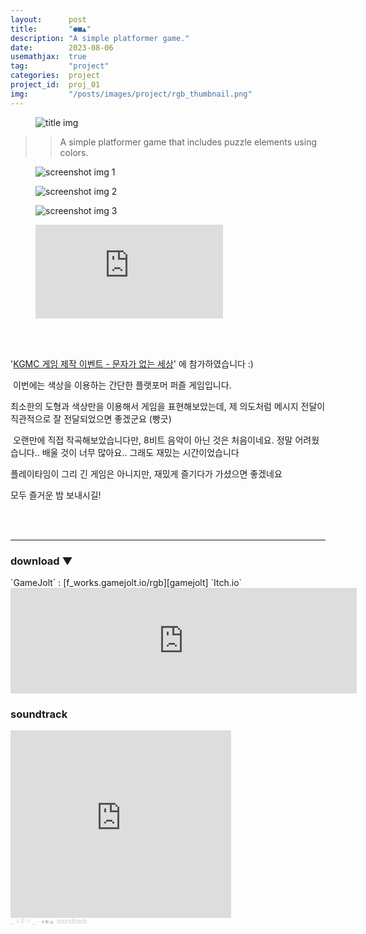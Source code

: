 ```yaml
---
layout:      post
title:       "●■▲"
description: "A simple platformer game."
date:        2023-08-06
usemathjax:  true
tag:         "project"
categories:  project
project_id:  proj_01
img:         "/posts/images/project/rgb_thumbnail.png"
---
```


<figure>
    <img class="title-image" src="{{site.image_location}}/project/rgb_title.png" alt="title img">
</figure>

>> A simple platformer game that includes puzzle elements using colors.

<div class="screenshot-list">
    <figure>
        <img class="screenshot" src="{{site.image_location}}/project/rgb_screenshot_01.png" alt="screenshot img 1">
    </figure>
    <figure>
        <img class="screenshot" src="{{site.image_location}}/project/rgb_screenshot_02.png" alt="screenshot img 2">
    </figure>
    <figure>
        <img class="screenshot" src="{{site.image_location}}/project/rgb_screenshot_03.png" alt="screenshot img 3">
    </figure>
</div>

<figure>
    <div class="video">
        <iframe src="https://www.youtube.com/embed/lIIkXq62Xwk?si=MQfEwX4vw5lWmE2C" title="YouTube video player" frameborder="0" allow="accelerometer; autoplay; clipboard-write; encrypted-media; gyroscope; picture-in-picture; web-share" allowfullscreen></iframe>
    </div>
</figure>

<br/>
<br/>

'[KGMC 게임 제작 이벤트 - 문자가 없는 세상](https://cafe.naver.com/crazygm/229833)' 에 참가하였습니다 :)

​
이번에는 색상을 이용하는 간단한 플랫포머 퍼즐 게임입니다.

최소한의 도형과 색상만을 이용해서 게임을 표현해보았는데,
제 의도처럼 메시지 전달이 직관적으로 잘 전달되었으면 좋겠군요 (빵긋)

​
오랜만에 직접 작곡해보았습니다만, 8비트 음악이 아닌 것은 처음이네요.
정말 어려웠습니다.. 배울 것이 너무 많아요..
그래도 재밌는 시간이었습니다


플레이타임이 그리 긴 게임은 아니지만, 재밌게 즐기다가 가셨으면 좋겠네요

모두 즐거운 밤 보내시길!

<br/>
<br/>

---

<h3>download ▼</h3>
`GameJolt` : [f_works.gamejolt.io/rgb][gamejolt]  
`Itch.io`
<iframe frameborder="0" src="https://itch.io/embed/2355666?linkback=true&amp;border_width=2&amp;bg_color=131619&amp;fg_color=eeeeee&amp;link_color=ff792a&amp;border_color=3c3c3c" width="554" height="169"><a href="https://f-works.itch.io/rgb">●■▲ by _ = F = _</a></iframe>

<h3>soundtrack</h3>
<iframe width="70%" height="300" scrolling="no" frameborder="no" allow="autoplay" src="https://w.soundcloud.com/player/?url=https%3A//api.soundcloud.com/playlists/1666679827&color=%23ffb12e&auto_play=false&hide_related=false&show_comments=true&show_user=true&show_reposts=false&show_teaser=true&visual=true"></iframe><div style="font-size: 10px; color: #cccccc;line-break: anywhere;word-break: normal;overflow: hidden;white-space: nowrap;text-overflow: ellipsis; font-family: Interstate,Lucida Grande,Lucida Sans Unicode,Lucida Sans,Garuda,Verdana,Tahoma,sans-serif;font-weight: 100;"><a href="https://soundcloud.com/f_works" title="_ = F = _" target="_blank" style="color: #cccccc; text-decoration: none;">_ = F = _</a> · <a href="https://soundcloud.com/f_works/sets/soundtrack" title="●■▲ soundtrack" target="_blank" style="color: #cccccc; text-decoration: none;">●■▲ soundtrack</a></div>

[gamejolt]: https://gamejolt.com/games/rgb/830124